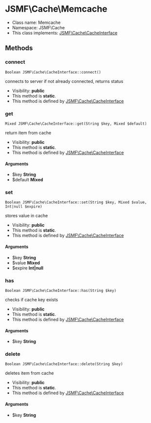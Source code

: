 JSMF\Cache\Memcache
===============






* Class name: Memcache
* Namespace: JSMF\Cache
* This class implements: [JSMF\Cache\CacheInterface](JSMF-Cache-CacheInterface.md)






Methods
-------


### connect

    Boolean JSMF\Cache\CacheInterface::connect()

connects to server if not already connected, returns status



* Visibility: **public**
* This method is **static**.
* This method is defined by [JSMF\Cache\CacheInterface](JSMF-Cache-CacheInterface.md)




### get

    Mixed JSMF\Cache\CacheInterface::get(String $key, Mixed $default)

return item from cache



* Visibility: **public**
* This method is **static**.
* This method is defined by [JSMF\Cache\CacheInterface](JSMF-Cache-CacheInterface.md)


#### Arguments
* $key **String**
* $default **Mixed**



### set

    Boolean JSMF\Cache\CacheInterface::set(String $key, Mixed $value, Int|null $expire)

stores value in cache



* Visibility: **public**
* This method is **static**.
* This method is defined by [JSMF\Cache\CacheInterface](JSMF-Cache-CacheInterface.md)


#### Arguments
* $key **String**
* $value **Mixed**
* $expire **Int|null**



### has

    Boolean JSMF\Cache\CacheInterface::has(String $key)

checks if cache key exists



* Visibility: **public**
* This method is **static**.
* This method is defined by [JSMF\Cache\CacheInterface](JSMF-Cache-CacheInterface.md)


#### Arguments
* $key **String**



### delete

    Boolean JSMF\Cache\CacheInterface::delete(String $key)

deletes item from cache



* Visibility: **public**
* This method is **static**.
* This method is defined by [JSMF\Cache\CacheInterface](JSMF-Cache-CacheInterface.md)


#### Arguments
* $key **String**



